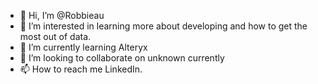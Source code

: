- 👋 Hi, I’m @Robbieau
- 👀 I’m interested in learning more about developing and how to get the most out of data.
- 🌱 I’m currently learning Alteryx
- 💞️ I’m looking to collaborate on unknown currently
- 📫 How to reach me LinkedIn. 

<!---
Robbieau/Robbieau is a ✨ special ✨ repository because its `README.md` (this file) appears on your GitHub profile.
You can click the Preview link to take a look at your changes.
--->

